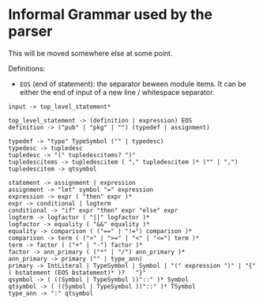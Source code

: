 # Informal Grammar used by the parser

This will be moved somewhere else at some point.

Definitions:
- `EOS` (end of statement): the separator beween module items. It can be either the end of input of a new line / whitespace separator.

```
input -> top_level_statement*

top_level_statement -> (definition | expression) EOS
definition -> ("pub" | "pkg" | "") (typedef | assignment)

typedef -> "type" TypeSymbol ("" | typedesc)
typedesc -> tupledesc
tupledesc -> "(" tupledescitems? ")"
tupledescitems -> tupledescitem ( "," tupledescitem )* ("" | ",")
tupledescitem -> qtsymbol

statement -> assignment | expression
assignment -> "let" symbol "=" expression
expression -> expr ( "then" expr )*
expr -> conditional | logterm
conditional -> "if" expr "then" expr "else" expr
logterm -> logfactor ( "||" logfactor )*
logfactor -> equality ( "&&" equality )*
equality -> comparison ( ("==" | "!=") comparison )*
comparison -> term ( (">" | ">=" | "<" | "<=") term )*
term -> factor ( ("+" | "-") factor )*
factor -> ann_primary ( ("*" | "/") ann_primary )*
ann_primary -> primary ("" | type_ann)
primary -> IntLiteral | TypeSymbol | Symbol | "(" expression ")" | "{" ( bstatement (EOS bstatement)* )?   "}" 
qsymbol -> ( ((Symbol | TypeSymbol ))"::" )* Symbol
qtsymbol -> ( ((Symbol | TypeSymbol ))"::" )* TSymbol
type_ann -> ":" qtsymbol

```

